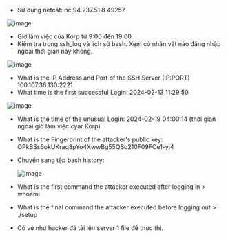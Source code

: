 
- Sử dụng netcat: nc  94.237.51.8 49257

![image](https://github.com/user-attachments/assets/dd0ef944-6c49-45d2-89c8-f82fe6b8100d)

- Giờ làm việc của Korp từ 9:00 đến 19:00
- Kiểm tra trong ssh_log và lịch sử bash. Xem có nhân vật nào đăng nhập ngoài thời gian này không.

![image](https://github.com/user-attachments/assets/0f653e2b-e7aa-4e50-b0d2-69d925d6fee1)

- What is the IP Address and Port of the SSH Server (IP:PORT) 100.107.36.130:2221
- What time is the first successful Login: 2024-02-13 11:29:50

![image](https://github.com/user-attachments/assets/8d6669e4-e228-4005-a753-4c211202a0fa)

- What is the time of the unusual Login: 2024-02-19 04:00:14 (thời gian ngoài giờ làm việc cyar Korp)
- What is the Fingerprint of the attacker's public key: OPkBSs6okUKraq8pYo4XwwBg55QSo210F09FCe1-yj4
- Chuyển sang tệp bash history:

  ![image](https://github.com/user-attachments/assets/4eaa1d4b-f6c9-4615-a624-a867cb87fd13)

- What is the first command the attacker executed after logging in > whoami
- What is the final command the attacker executed before logging out > ./setup
- Có vẻ như hacker đã tải lên server 1 file để thực thi. 

